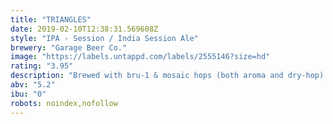 ```yaml
---
title: "TRIANGLES"
date: 2019-02-10T12:38:31.569608Z
style: "IPA - Session / India Session Ale"
brewery: "Garage Beer Co."
image: "https://labels.untappd.com/labels/2555146?size=hd"
rating: "3.95"
description: "Brewed with bru-1 & mosaic hops (both aroma and dry-hop) using lallemand new england yeast "
abv: "5.2"
ibu: "0"
robots: noindex,nofollow
---
```

